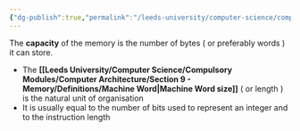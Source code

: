 ```yaml
---
{"dg-publish":true,"permalink":"/leeds-university/computer-science/compulsory-modules/computer-architecture/section-9-memory/definitions/memory-capacity/","tags":["Definition"]}
---
```


The **capacity** of the memory is the number of bytes ( or preferably words ) it can store.
- The **[[Leeds University/Computer Science/Compulsory Modules/Computer Architecture/Section 9 - Memory/Definitions/Machine Word\|Machine Word size]]** ( or length ) is the natural unit of organisation
- It is usually equal to the number of bits used to represent an integer and to the instruction length

